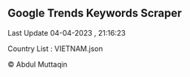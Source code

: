 

## Google Trends Keywords Scraper 
 
Last Update 04-04-2023 , 21:16:23

Country List :
VIETNAM.json



© Abdul Muttaqin 
